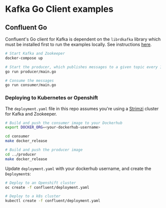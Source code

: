 # Kafka Go Client examples

## Confluent Go
Confluent's Go client for Kafka is dependent on the `librdkafka` library which must be installed first to run the examples locally. See instructions [here](https://github.com/confluentinc/confluent-kafka-go#installing-librdkafka). 

```sh
# Start Kafka and Zookeeper
docker-compose up 

# Start the producer, which publishes messages to a given topic every 10 seconds
go run producer/main.go

# Consume the messages
go run consumer/main.go
```

### Deploying to Kubernetes or Openshift
The `deployment.yaml` file in this repo assumes you're using a [Strimzi](http://strimzi.io/) cluster for Kafka and Zookeeper. 

```sh
# Build and push the consumer image to your Dockerhub
export DOCKER_ORG=<your-dockerhub-username>

cd consumer
make docker_release

# Build and push the producer image
cd ../producer
make docker_release
```

Update `deployment.yaml` with your dockerhub username, and create the `Deployment`s:

```sh
# Deploy to an Openshift cluster
oc create -f confluent/deployment.yaml

# Deploy to a k8s cluster
kubectl create -f confluent/deployment.yaml
```
